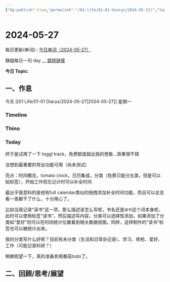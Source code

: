 ```yaml
---
{"dg-publish":true,"permalink":"/01-life/01-01-diarys/2024-05-27/","tags":["Diary"]}
---
```



# 2024-05-27
每日更新(单词)::
[今日单词（2024-05-27）](https://www.123pan.com/s/FckCjv-cjUUA.html)

静姐每日一句 day __
[跳转链接](https://www.123pan.com/FileView?fileId=5435933&shareKey=FckCjv-cjUUA&sharePwd=)

**今日 Topic:** 
## 一、作息
今天 [[01 Life/01-01 Diarys/2024-05-27\|2024-05-27]] 星期一

### Timeline

### Thino

### Today
终于是试用了一下 toggl track，免费额度超出我的想象...效果很不错

没想到最重要的导出功能可用（尚未测试）

亮点：时间概览，tomato clock，日历集成，分类（免费只能分五类，但是可以贴标签），开始工作但忘记计时可以补全时间

最出乎我意料的是他有full calendar类似的拖拽添加补全时间功能，而且可以总览看一周都干了什么，十分用心了。

比如当我记录“读书”这一项，那么描述该怎么写呢，书名还是`读书`这个词本身呢，此时可以使用标签“读书”，然后描述写内容，分类可以选择性添加，如果添加了分类如“爱好”则可以在时间统计位置看到相关数据视图。同样，这样制作的“读书”标签也可以被统计出来。

我的分类写什么好呢？目前有未分类（生活和日常杂记录）、学习、练枪、爱好、工作（可能记录科研？）

稍微观望一下，真的准备弃用番茄todo了。


## 二、回顾/思考/展望






